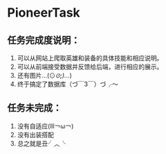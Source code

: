 # PioneerTask
## 任务完成度说明：
1. 可以从网站上爬取英雄和装备的具体技能和相应说明。
2. 可以从前端接受数据并反馈给后端，进行相应的展示。
3. 还有图片…(⊙_⊙;)…_)
4. 终于搞定了数据库（づ￣3￣）づ╭～
## 任务未完成：
1. 没有自适应(lll￢ω￢)
2. 没有出装搭配
3. 总之就是丑╯︿╰
